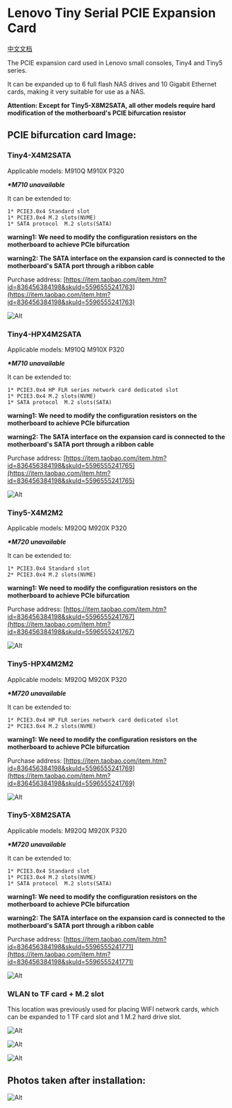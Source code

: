 # Lenovo Tiny Serial PCIE Expansion Card

[中文文档](./README-ZH.md)

The PCIE expansion card used in Lenovo small consoles, Tiny4 and Tiny5 series.

It can be expanded up to 6 full flash NAS drives and 10 Gigabit Ethernet cards, making it very suitable for use as a NAS.

**Attention: Except for Tiny5-X8M2SATA, all other models require hard modification of the motherboard's PCIE bifurcation resistor**

## PCIE bifurcation card Image:

### Tiny4-X4M2SATA

Applicable models: M910Q M910X P320

***\*M710 unavailable***

It can be extended to:

    1* PCIE3.0x4 Standard slot
    1* PCIE3.0x4 M.2 slots(NVME)
    1* SATA protocol  M.2 slots(SATA)

**warning1: We need to modify the configuration resistors on the motherboard to achieve PCIe bifurcation**

**warning2: The SATA interface on the expansion card is connected to the motherboard's SATA port through a ribbon cable**

Purchase address: [https://item.taobao.com/item.htm?id=836456384198&skuId=5596555241763](https://item.taobao.com/item.htm?id=836456384198&skuId=5596555241763)

![Alt](./picture/T4-X4M2SATA.jpg)



### Tiny4-HPX4M2SATA

Applicable models: M910Q M910X P320

***\*M710 unavailable***

It can be extended to:

    1* PCIE3.0x4 HP FLR series network card dedicated slot
    1* PCIE3.0x4 M.2 slots(NVME)
    1* SATA protocol  M.2 slots(SATA)

**warning1: We need to modify the configuration resistors on the motherboard to achieve PCIe bifurcation**

**warning2: The SATA interface on the expansion card is connected to the motherboard's SATA port through a ribbon cable**

Purchase address: [https://item.taobao.com/item.htm?id=836456384198&skuId=5596555241765](https://item.taobao.com/item.htm?id=836456384198&skuId=5596555241765)

![Alt](./picture/T4-HPX4M2SATA.jpg)






### Tiny5-X4M2M2

Applicable models: M920Q M920X P320

***\*M720 unavailable***

It can be extended to:

    1* PCIE3.0x4 Standard slot
    2* PCIE3.0x4 M.2 slots(NVME)

**warning1: We need to modify the configuration resistors on the motherboard to achieve PCIe bifurcation**

Purchase address: [https://item.taobao.com/item.htm?id=836456384198&skuId=5596555241767](https://item.taobao.com/item.htm?id=836456384198&skuId=5596555241767)

![Alt](./picture/T5-X4M2M2.jpg)





### Tiny5-HPX4M2M2

Applicable models: M920Q M920X P320

***\*M720 unavailable***

It can be extended to:

    1* PCIE3.0x4 HP FLR series network card dedicated slot
    2* PCIE3.0x4 M.2 slots(NVME)

**warning1: We need to modify the configuration resistors on the motherboard to achieve PCIe bifurcation**


Purchase address: [https://item.taobao.com/item.htm?id=836456384198&skuId=5596555241769](https://item.taobao.com/item.htm?id=836456384198&skuId=5596555241769)

![Alt](./picture/T5-HPX4M2M2.jpg)





### Tiny5-X8M2SATA

Applicable models: M920Q M920X P320

***\*M720 unavailable***

It can be extended to:

    1* PCIE3.0x4 Standard slot
    1* PCIE3.0x4 M.2 slots(NVME)
    1* SATA protocol  M.2 slots(SATA)

**warning1: We need to modify the configuration resistors on the motherboard to achieve PCIe bifurcation**

**warning2: The SATA interface on the expansion card is connected to the motherboard's SATA port through a ribbon cable**

Purchase address: [https://item.taobao.com/item.htm?id=836456384198&skuId=5596555241771](https://item.taobao.com/item.htm?id=836456384198&skuId=5596555241771)

![Alt](./picture/T5-X8M2SATA.jpg)



### WLAN to TF card + M.2 slot

This location was previously used for placing WIFI network cards, which can be expanded to 1 TF card slot and 1 M.2 hard drive slot.

![Alt](./picture/WLAN1.jpg)

![Alt](./picture/WLAN2.jpg)

![Alt](./picture/WLAN3.jpg)


## Photos taken after installation:

![Alt](./picture/ZZ1.jpg)


